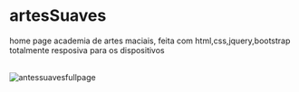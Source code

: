 # artesSuaves
home page academia de artes maciais, feita com html,css,jquery,bootstrap<br>
totalmente resposiva para os dispositivos<br><br>

![antessuavesfullpage](https://user-images.githubusercontent.com/46541402/74199198-46f16880-4c42-11ea-80ee-07c6132ac608.png)

